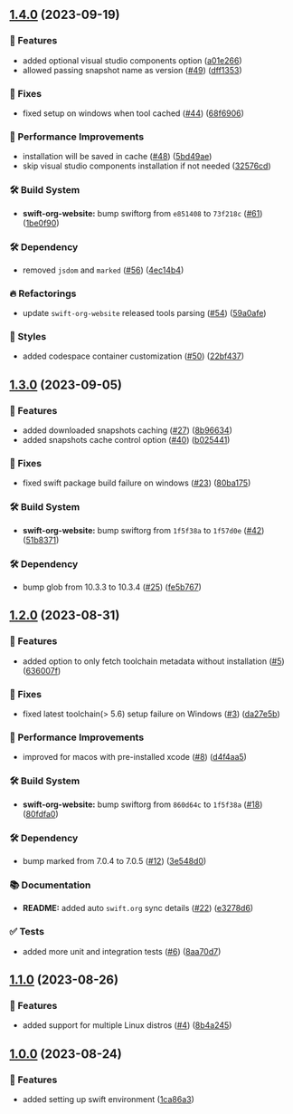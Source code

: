 ## [1.4.0](https://github.com/SwiftyLab/setup-swift/compare/v1.3.0...v1.4.0) (2023-09-19)


### 🚀 Features

* added optional visual studio components option ([a01e266](https://github.com/SwiftyLab/setup-swift/commit/a01e2668943c8d99a331cb52d44876c6336ee318))
* allowed passing snapshot name as version ([#49](https://github.com/SwiftyLab/setup-swift/issues/49)) ([dff1353](https://github.com/SwiftyLab/setup-swift/commit/dff1353e6e467b072b59c3218acb24b16769f183))


### 🐛 Fixes

* fixed setup on windows when tool cached ([#44](https://github.com/SwiftyLab/setup-swift/issues/44)) ([68f6906](https://github.com/SwiftyLab/setup-swift/commit/68f6906509f26a5ee1496bdfb212fad36667809e))


### 🐎 Performance Improvements

* installation will be saved in cache ([#48](https://github.com/SwiftyLab/setup-swift/issues/48)) ([5bd49ae](https://github.com/SwiftyLab/setup-swift/commit/5bd49ae7d03cc148e94e2c73e4ef6e7e659ef8eb))
* skip visual studio components installation if not needed ([32576cd](https://github.com/SwiftyLab/setup-swift/commit/32576cd24d02f2bb553d109a3a8d5d6ab997cbbc))


### 🛠 Build System

* **swift-org-website:** bump swiftorg from `e851408` to `73f218c` ([#61](https://github.com/SwiftyLab/setup-swift/issues/61)) ([1be0f90](https://github.com/SwiftyLab/setup-swift/commit/1be0f90e4647da135dea357a48307f9af6c9bc8f))


### 🛠 Dependency

* removed `jsdom` and `marked` ([#56](https://github.com/SwiftyLab/setup-swift/issues/56)) ([4ec14b4](https://github.com/SwiftyLab/setup-swift/commit/4ec14b4b1da900dc8d1d428b94d355e36307327a))


### 🔥 Refactorings

* update `swift-org-website` released tools parsing ([#54](https://github.com/SwiftyLab/setup-swift/issues/54)) ([59a0afe](https://github.com/SwiftyLab/setup-swift/commit/59a0afed1b1867329d2218499c26f3ecd84dc108))


### 💄 Styles

* added codespace container customization ([#50](https://github.com/SwiftyLab/setup-swift/issues/50)) ([22bf437](https://github.com/SwiftyLab/setup-swift/commit/22bf4373f029cc63d06ffdf2f995b1129ea7458c))

## [1.3.0](https://github.com/SwiftyLab/setup-swift/compare/v1.2.0...v1.3.0) (2023-09-05)


### 🚀 Features

* added downloaded snapshots caching ([#27](https://github.com/SwiftyLab/setup-swift/issues/27)) ([8b96634](https://github.com/SwiftyLab/setup-swift/commit/8b96634bde6d708c06e8af8e1e3ac558260b3ce5))
* added snapshots cache control option ([#40](https://github.com/SwiftyLab/setup-swift/issues/40)) ([b025441](https://github.com/SwiftyLab/setup-swift/commit/b02544153f15f77fed1ebe19979c81969bf4f632))


### 🐛 Fixes

* fixed swift package build failure on windows ([#23](https://github.com/SwiftyLab/setup-swift/issues/23)) ([80ba175](https://github.com/SwiftyLab/setup-swift/commit/80ba175b327d2ccb52166a29a56baed87b30cf2c))


### 🛠 Build System

* **swift-org-website:** bump swiftorg from `1f5f38a` to `1f57d0e` ([#42](https://github.com/SwiftyLab/setup-swift/issues/42)) ([51b8371](https://github.com/SwiftyLab/setup-swift/commit/51b8371af56d71c10863bf2075a85a6ebb162582))


### 🛠 Dependency

* bump glob from 10.3.3 to 10.3.4 ([#25](https://github.com/SwiftyLab/setup-swift/issues/25)) ([fe5b767](https://github.com/SwiftyLab/setup-swift/commit/fe5b7672d872fe0ecab480153600d5846d784129))

## [1.2.0](https://github.com/SwiftyLab/setup-swift/compare/v1.1.0...v1.2.0) (2023-08-31)


### 🚀 Features

* added option to only fetch toolchain metadata without installation ([#5](https://github.com/SwiftyLab/setup-swift/issues/5)) ([636007f](https://github.com/SwiftyLab/setup-swift/commit/636007f1b3a822ef68b3e20d938a07e60d063ad7))


### 🐛 Fixes

* fixed latest toolchain(> 5.6) setup failure on Windows ([#3](https://github.com/SwiftyLab/setup-swift/issues/3)) ([da27e5b](https://github.com/SwiftyLab/setup-swift/commit/da27e5b1bc2260684b4fccb92e47c000a52a5c3b))


### 🐎 Performance Improvements

* improved for macos with pre-installed xcode ([#8](https://github.com/SwiftyLab/setup-swift/issues/8)) ([d4f4aa5](https://github.com/SwiftyLab/setup-swift/commit/d4f4aa5c181af9cf4e884e3ab702348f7bd43e9a))


### 🛠 Build System

* **swift-org-website:** bump swiftorg from `860d64c` to `1f5f38a` ([#18](https://github.com/SwiftyLab/setup-swift/issues/18)) ([80fdfa0](https://github.com/SwiftyLab/setup-swift/commit/80fdfa018d9b716e9cf50d7c867d4996376eee5d))


### 🛠 Dependency

* bump marked from 7.0.4 to 7.0.5 ([#12](https://github.com/SwiftyLab/setup-swift/issues/12)) ([3e548d0](https://github.com/SwiftyLab/setup-swift/commit/3e548d0524c389a47b5573332d397190286bd8f8))


### 📚 Documentation

* **README:** added auto `swift.org` sync details ([#22](https://github.com/SwiftyLab/setup-swift/issues/22)) ([e3278d6](https://github.com/SwiftyLab/setup-swift/commit/e3278d6a831d9135ed60a1570eb8ffd6e941a985))


### ✅ Tests

* added more unit and integration tests ([#6](https://github.com/SwiftyLab/setup-swift/issues/6)) ([8aa70d7](https://github.com/SwiftyLab/setup-swift/commit/8aa70d70fbbb2790fbaa9cd10b71b54714f2ec04))

## [1.1.0](https://github.com/SwiftyLab/setup-swift/compare/v1.0.0...v1.1.0) (2023-08-26)


### 🚀 Features

* added support for multiple Linux distros ([#4](https://github.com/SwiftyLab/setup-swift/issues/4)) ([8b4a245](https://github.com/SwiftyLab/setup-swift/commit/8b4a245e6ba0edd38dd846f4fee109cf496a0cb2))

## [1.0.0](https://github.com/SwiftyLab/setup-swift/compare/1ca86a3c0219ba719eced849abe324b0afccaf50...v1.0.0) (2023-08-24)


### 🚀 Features

* added setting up swift environment ([1ca86a3](https://github.com/SwiftyLab/setup-swift/commit/1ca86a3c0219ba719eced849abe324b0afccaf50))

